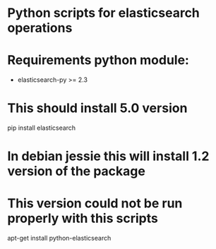 # Python scripts for elasticsearch operations

# Requirements python module:
 -  elasticsearch-py >= 2.3 

# This should install 5.0 version
pip install elasticsearch

# In debian jessie this will install 1.2 version of the package
# This version could not be run properly with this scripts
apt-get install python-elasticsearch
